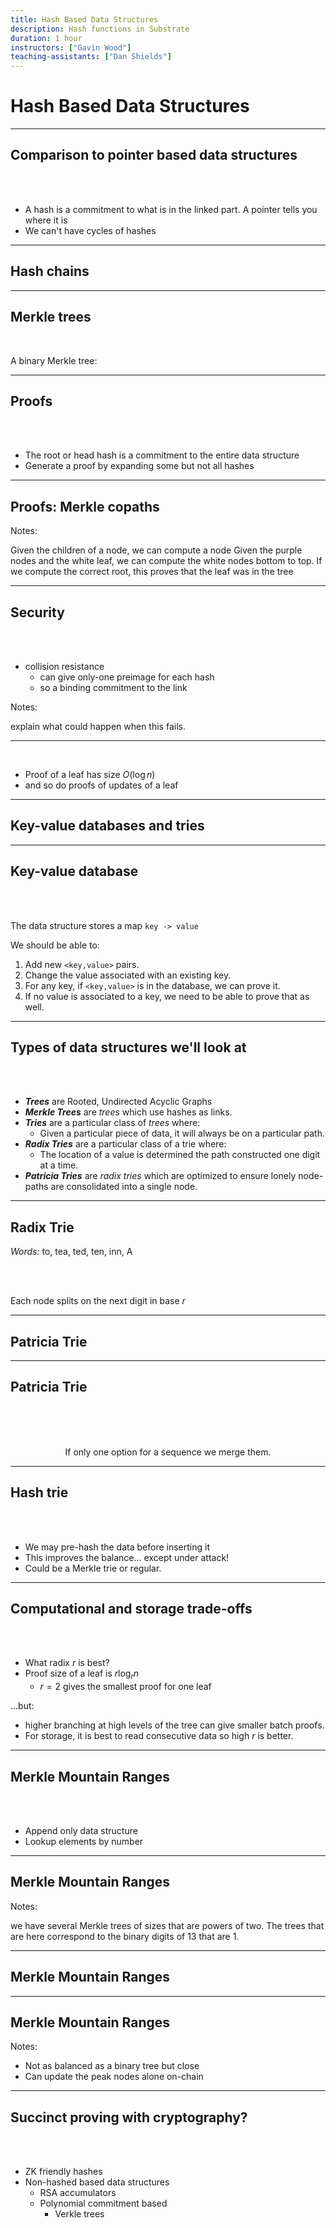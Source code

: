 ```yaml
---
title: Hash Based Data Structures
description: Hash functions in Substrate
duration: 1 hour
instructors: ["Gavin Wood"]
teaching-assistants: ["Dan Shields"]
---
```


# Hash Based Data Structures

---

## Comparison to pointer based data structures

<br>

<widget-text style="padding: 0 200px 0 200px ">

- A hash is a commitment to what is in the linked part.
  A pointer tells you where it is
- We can't have cycles of hashes

---

## Hash chains

<center>
<widget-image style="width: 50vw" src="/assets/img/1-Cryptography/Hash Chains.png"></widget-image>
</center>

---

## Merkle trees

<br>

A binary Merkle tree:

<!--
<center>
<widget-image style="width: 50vw" src="/assets/img/1-Cryptography/Merkle tree.png"></widget-image>
</center>
-->

<center>
<widget-image style="width: 50vw" src="/assets/img/1-Cryptography/Merkle tree all purple.png"></widget-image>
</center>

---

## Proofs

<br>

<widget-text style="padding: 0 200px 0 200px ">

- The root or head hash is a commitment to the entire data structure
- Generate a proof by expanding some but not all hashes

---

## Proofs: Merkle copaths

<center>
<widget-image style="width: 50vw" src="/assets/img/1-Cryptography/Merkle Copaths.png"></widget-image>
</center>

Notes:

Given the children of a node, we can compute a node
Given the purple nodes and the white leaf, we can compute the white nodes bottom to top.
If we compute the correct root, this proves that the leaf was in the tree

---

## Security

<br>

<widget-text style="padding: 0 200px 0 200px ">

- collision resistance
  - can give only-one preimage for each hash
  - so a binding commitment to the link

Notes:

explain what could happen when this fails.

---

<widget-text style="padding: 0 200px 0 200px ">

- Proof of a leaf has size $O(\log n)$
- and so do proofs of updates of a leaf

---

## Key-value databases and tries

---

## Key-value database

<br>

<widget-text style="padding: 0 200px 0 200px ">

The data structure stores a map `key -> value`

We should be able to:

1. Add new `<key,value>` pairs.
1. Change the value associated with an existing key.
1. For any key, if `<key,value>` is in the database, we can prove it.
1. If no value is associated to a key, we need to be able to prove that as well.

---

## Types of data structures we'll look at

<br>

<widget-text style="padding: 0 200px 0 200px ">

- _**Trees**_ are Rooted, Undirected Acyclic Graphs
- _**Merkle Trees**_ are _trees_ which use hashes as links.
- _**Tries**_ are a particular class of _trees_ where:
  - Given a particular piece of data, it will always be on a particular path.
- _**Radix Tries**_ are a particular class of a trie where:
  - The location of a value is determined the path constructed one digit at a time.
- _**Patricia Tries**_ are _radix tries_ which are optimized to ensure lonely node-paths are consolidated into a single node.

---

## Radix Trie

_Words:_ to, tea, ted, ten, inn, A

<br>

<center>
<widget-image style="width: 50vw" src="/assets/img/1-Cryptography/Trie.png"></widget-image>
</center>

<br>

Each node splits on the next digit in base $r$

---

## Patricia Trie

<center>
<widget-image style="width: 50vw" src="/assets/img/1-Cryptography/Patricia Trie.png"></widget-image>
</center>

---

## Patricia Trie

<br>

<widget-text style="padding: 0 200px 0 200px ">

<center>
<widget-image src="/assets/img/1-Cryptography/Trie.png"></widget-image>

<br>

If only one option for a sequence we merge them.
</center>

<!-- TODO maybe some code stuff with extension nodes etc. -->

---

## Hash trie

<br>

<widget-text style="padding: 0 200px 0 200px ">

- We may pre-hash the data before inserting it
- This improves the balance... except under attack!
- Could be a Merkle trie or regular.

---

## Computational and storage trade-offs

<br>

<widget-text style="padding: 0 200px 0 200px ">

- What radix $r$ is best?
- Proof size of a leaf is $r \log_r n$
  - $r=2$ gives the smallest proof for one leaf

...but:

- higher branching at high levels of the tree can give smaller batch proofs.
- For storage, it is best to read consecutive data so high $r$ is better.

---

## Merkle Mountain Ranges

<br>

<widget-text style="padding: 0 200px 0 200px ">

- Append only data structure
- Lookup elements by number

---

## Merkle Mountain Ranges

<center>
<widget-image style="width: 50vw" src="/assets/img/1-Cryptography/U-MMR 13.png"></widget-image>
</center>

Notes:

we have several Merkle trees of sizes that are powers of two.
The trees that are here correspond to the binary digits of 13 that are 1.

---

## Merkle Mountain Ranges

<center>
<widget-image style="width: 50vw" src="/assets/img/1-Cryptography/U-MMR 14.png"></widget-image>
</center>

---

## Merkle Mountain Ranges

<center>
<widget-image style="width: 50vw" src="/assets/img/1-Cryptography/MMR 13.png"></widget-image>
</center>

Notes:

- Not as balanced as a binary tree but close
- Can update the peak nodes alone on-chain

---

## Succinct proving with cryptography?

<br>

<widget-text style="padding: 0 200px 0 200px ">

- ZK friendly hashes
- Non-hashed based data structures
  - RSA accumulators
  - Polynomial commitment based
    - Verkle trees
